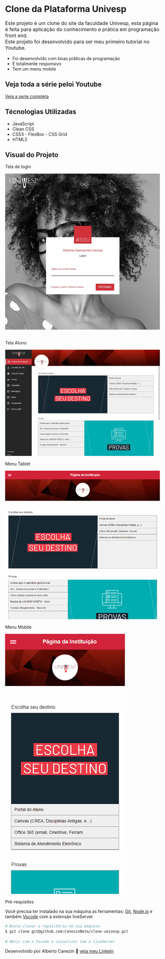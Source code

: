 # Clone da Plataforma Univesp

<p style="font-size: 16px;">Este projeto é um clone do site da faculdade Univesp, esta página é feita para aplicação do conhecimento e prática em programação front end. <br>
Este projeto foi desenvolvido para ser meu primeiro tutorial no Youtube.</p>

- Foi desenvolvido com boas práticas de programação
- É totalmente responsivo
- Tem um menu mobile

## Veja toda a série peloi Youtube

<a href='https://youtube'>Veja a serie completa</a>

## Técnologias Utilizadas

- JavaScript
- Clean CSS
- CSS3 - FlexBox - CSS Grid
- HTML5

## Visual do Projeto

<p>Tela de login</p>
<img src="./github/tela-login.jpg"/>
<br>

<br>
<p>Tela Aluno</p>
<img src="./github/tela-aluno.jpg"/>

<br>
<p>Menu Tablet</p>
<img src="./github/menu-tablet.gif"/>

<br>
<p>Menu Mobile</p>
<img src="./github/menu-mobile.gif"/>

<br>
<p>Pré-requisitos</p>
<p>Você precisa ter instalado na sua máquina as ferramentas: <a href="https://git-scm.com/">Git</a>, <a href="https://nodejs.org/en/">Node.js</a> e também <a href="https://code.visualstudio.com/">Vscode</a> com a extensão liveServer</p>

```bash
# Basta clonar o repositório em sua máquina
$ git clone git@github.com:CanezinBeto/clone-univesp.git

# Abrir com o Vscode e visualizar com o liveServer
```

Desenvolvido por Alberto Canezin :rocket: [veja meu LinkeIn](https://www.linkedin.com/in/albertocanezin-dev/)
